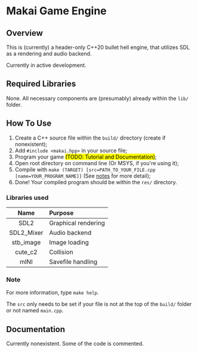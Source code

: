 # Makai Game Engine

## Overview

This is (currently) a header-only C++20 bullet hell engine, that utilizes SDL as a rendering and audio backend.

Currently in active development.

## Required Libraries

None. All necessary components are (presumably) already within the ```lib/``` folder.

## How To Use

1) Create a C++ source file within the ```build/``` directory (create if nonexistent);
2) Add ```#include <makai.hpp>``` in your source file;
3) Program your game <mark>(TODO: Tutorial and Documentation)</mark>;
4) Open root directory on command line (Or MSYS, if you're using it);
5) Compile with ```make (TARGET) [src=PATH_TO_YOUR_FILE.cpp [name=YOUR_PROGRAM_NAME]]``` (See [notes](#Note) for more detail);
6) Done! Your compiled program should be within the ```res/``` directory.

### Libraries used

| Name | Purpose |
|:--:|:---|
| SDL2 | Graphical rendering |
| SDL2_Mixer | Audio backend |
| stb_image | Image loading |
| cute_c2 | Collision |
| mINI | Savefile handling |

### Note

For more information, type ```make help```.

The ```src``` only needs to be set if your file is not at the top of the ```build/``` folder or not named ```main.cpp```.

## Documentation

Currently nonexistent. Some of the code is commented.
